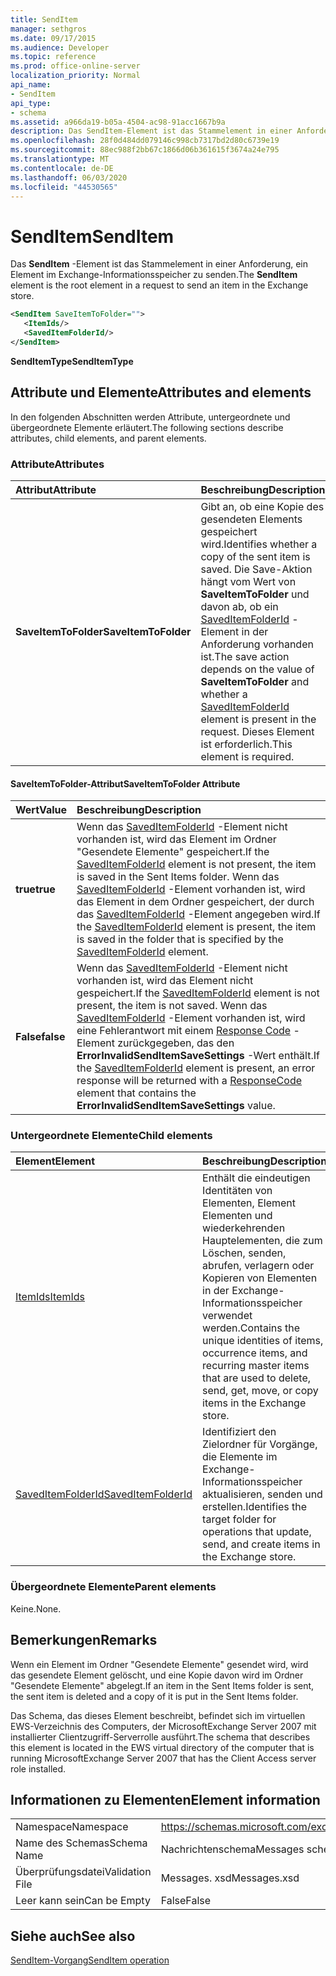 ```yaml
---
title: SendItem
manager: sethgros
ms.date: 09/17/2015
ms.audience: Developer
ms.topic: reference
ms.prod: office-online-server
localization_priority: Normal
api_name:
- SendItem
api_type:
- schema
ms.assetid: a966da19-b05a-4504-ac98-91acc1667b9a
description: Das SendItem-Element ist das Stammelement in einer Anforderung, ein Element im Exchange-Informationsspeicher zu senden.
ms.openlocfilehash: 28f0d484dd079146c998cb7317bd2d80c6739e19
ms.sourcegitcommit: 88ec988f2bb67c1866d06b361615f3674a24e795
ms.translationtype: MT
ms.contentlocale: de-DE
ms.lasthandoff: 06/03/2020
ms.locfileid: "44530565"
---
```

# <a name="senditem"></a><span data-ttu-id="f534f-103">SendItem</span><span class="sxs-lookup"><span data-stu-id="f534f-103">SendItem</span></span>

<span data-ttu-id="f534f-104">Das **SendItem** -Element ist das Stammelement in einer Anforderung, ein Element im Exchange-Informationsspeicher zu senden.</span><span class="sxs-lookup"><span data-stu-id="f534f-104">The **SendItem** element is the root element in a request to send an item in the Exchange store.</span></span> 
  
```xml
<SendItem SaveItemToFolder="">
   <ItemIds/>
   <SavedItemFolderId/>
</SendItem>
```

 <span data-ttu-id="f534f-105">**SendItemType**</span><span class="sxs-lookup"><span data-stu-id="f534f-105">**SendItemType**</span></span>
## <a name="attributes-and-elements"></a><span data-ttu-id="f534f-106">Attribute und Elemente</span><span class="sxs-lookup"><span data-stu-id="f534f-106">Attributes and elements</span></span>

<span data-ttu-id="f534f-107">In den folgenden Abschnitten werden Attribute, untergeordnete und übergeordnete Elemente erläutert.</span><span class="sxs-lookup"><span data-stu-id="f534f-107">The following sections describe attributes, child elements, and parent elements.</span></span>
  
### <a name="attributes"></a><span data-ttu-id="f534f-108">Attribute</span><span class="sxs-lookup"><span data-stu-id="f534f-108">Attributes</span></span>

|<span data-ttu-id="f534f-109">**Attribut**</span><span class="sxs-lookup"><span data-stu-id="f534f-109">**Attribute**</span></span>|<span data-ttu-id="f534f-110">**Beschreibung**</span><span class="sxs-lookup"><span data-stu-id="f534f-110">**Description**</span></span>|
|:-----|:-----|
|<span data-ttu-id="f534f-111">**SaveItemToFolder**</span><span class="sxs-lookup"><span data-stu-id="f534f-111">**SaveItemToFolder**</span></span> <br/> |<span data-ttu-id="f534f-112">Gibt an, ob eine Kopie des gesendeten Elements gespeichert wird.</span><span class="sxs-lookup"><span data-stu-id="f534f-112">Identifies whether a copy of the sent item is saved.</span></span> <span data-ttu-id="f534f-113">Die Save-Aktion hängt vom Wert von **SaveItemToFolder** und davon ab, ob ein [SavedItemFolderId](saveditemfolderid.md) -Element in der Anforderung vorhanden ist.</span><span class="sxs-lookup"><span data-stu-id="f534f-113">The save action depends on the value of **SaveItemToFolder** and whether a [SavedItemFolderId](saveditemfolderid.md) element is present in the request.</span></span> <span data-ttu-id="f534f-114">Dieses Element ist erforderlich.</span><span class="sxs-lookup"><span data-stu-id="f534f-114">This element is required.</span></span>  <br/> |
   
#### <a name="saveitemtofolder-attribute"></a><span data-ttu-id="f534f-115">SaveItemToFolder-Attribut</span><span class="sxs-lookup"><span data-stu-id="f534f-115">SaveItemToFolder Attribute</span></span>

|<span data-ttu-id="f534f-116">**Wert**</span><span class="sxs-lookup"><span data-stu-id="f534f-116">**Value**</span></span>|<span data-ttu-id="f534f-117">**Beschreibung**</span><span class="sxs-lookup"><span data-stu-id="f534f-117">**Description**</span></span>|
|:-----|:-----|
|<span data-ttu-id="f534f-118">**true**</span><span class="sxs-lookup"><span data-stu-id="f534f-118">**true**</span></span> <br/> |<span data-ttu-id="f534f-119">Wenn das [SavedItemFolderId](saveditemfolderid.md) -Element nicht vorhanden ist, wird das Element im Ordner "Gesendete Elemente" gespeichert.</span><span class="sxs-lookup"><span data-stu-id="f534f-119">If the [SavedItemFolderId](saveditemfolderid.md) element is not present, the item is saved in the Sent Items folder.</span></span> <span data-ttu-id="f534f-120">Wenn das [SavedItemFolderId](saveditemfolderid.md) -Element vorhanden ist, wird das Element in dem Ordner gespeichert, der durch das [SavedItemFolderId](saveditemfolderid.md) -Element angegeben wird.</span><span class="sxs-lookup"><span data-stu-id="f534f-120">If the [SavedItemFolderId](saveditemfolderid.md) element is present, the item is saved in the folder that is specified by the [SavedItemFolderId](saveditemfolderid.md) element.</span></span>  <br/> |
|<span data-ttu-id="f534f-121">**False**</span><span class="sxs-lookup"><span data-stu-id="f534f-121">**false**</span></span> <br/> |<span data-ttu-id="f534f-122">Wenn das [SavedItemFolderId](saveditemfolderid.md) -Element nicht vorhanden ist, wird das Element nicht gespeichert.</span><span class="sxs-lookup"><span data-stu-id="f534f-122">If the [SavedItemFolderId](saveditemfolderid.md) element is not present, the item is not saved.</span></span> <span data-ttu-id="f534f-123">Wenn das [SavedItemFolderId](saveditemfolderid.md) -Element vorhanden ist, wird eine Fehlerantwort mit einem [Response Code](responsecode.md) -Element zurückgegeben, das den **ErrorInvalidSendItemSaveSettings** -Wert enthält.</span><span class="sxs-lookup"><span data-stu-id="f534f-123">If the [SavedItemFolderId](saveditemfolderid.md) element is present, an error response will be returned with a [ResponseCode](responsecode.md) element that contains the **ErrorInvalidSendItemSaveSettings** value.</span></span>  <br/> |
   
### <a name="child-elements"></a><span data-ttu-id="f534f-124">Untergeordnete Elemente</span><span class="sxs-lookup"><span data-stu-id="f534f-124">Child elements</span></span>

|<span data-ttu-id="f534f-125">**Element**</span><span class="sxs-lookup"><span data-stu-id="f534f-125">**Element**</span></span>|<span data-ttu-id="f534f-126">**Beschreibung**</span><span class="sxs-lookup"><span data-stu-id="f534f-126">**Description**</span></span>|
|:-----|:-----|
|[<span data-ttu-id="f534f-127">ItemIds</span><span class="sxs-lookup"><span data-stu-id="f534f-127">ItemIds</span></span>](itemids.md) <br/> |<span data-ttu-id="f534f-128">Enthält die eindeutigen Identitäten von Elementen, Element Elementen und wiederkehrenden Hauptelementen, die zum Löschen, senden, abrufen, verlagern oder Kopieren von Elementen in der Exchange-Informationsspeicher verwendet werden.</span><span class="sxs-lookup"><span data-stu-id="f534f-128">Contains the unique identities of items, occurrence items, and recurring master items that are used to delete, send, get, move, or copy items in the Exchange store.</span></span>  <br/> |
|[<span data-ttu-id="f534f-129">SavedItemFolderId</span><span class="sxs-lookup"><span data-stu-id="f534f-129">SavedItemFolderId</span></span>](saveditemfolderid.md) <br/> |<span data-ttu-id="f534f-130">Identifiziert den Zielordner für Vorgänge, die Elemente im Exchange-Informationsspeicher aktualisieren, senden und erstellen.</span><span class="sxs-lookup"><span data-stu-id="f534f-130">Identifies the target folder for operations that update, send, and create items in the Exchange store.</span></span>  <br/> |
   
### <a name="parent-elements"></a><span data-ttu-id="f534f-131">Übergeordnete Elemente</span><span class="sxs-lookup"><span data-stu-id="f534f-131">Parent elements</span></span>

<span data-ttu-id="f534f-132">Keine.</span><span class="sxs-lookup"><span data-stu-id="f534f-132">None.</span></span>
  
## <a name="remarks"></a><span data-ttu-id="f534f-133">Bemerkungen</span><span class="sxs-lookup"><span data-stu-id="f534f-133">Remarks</span></span>

<span data-ttu-id="f534f-134">Wenn ein Element im Ordner "Gesendete Elemente" gesendet wird, wird das gesendete Element gelöscht, und eine Kopie davon wird im Ordner "Gesendete Elemente" abgelegt.</span><span class="sxs-lookup"><span data-stu-id="f534f-134">If an item in the Sent Items folder is sent, the sent item is deleted and a copy of it is put in the Sent Items folder.</span></span>
  
<span data-ttu-id="f534f-135">Das Schema, das dieses Element beschreibt, befindet sich im virtuellen EWS-Verzeichnis des Computers, der MicrosoftExchange Server 2007 mit installierter Clientzugriff-Serverrolle ausführt.</span><span class="sxs-lookup"><span data-stu-id="f534f-135">The schema that describes this element is located in the EWS virtual directory of the computer that is running MicrosoftExchange Server 2007 that has the Client Access server role installed.</span></span>
  
## <a name="element-information"></a><span data-ttu-id="f534f-136">Informationen zu Elementen</span><span class="sxs-lookup"><span data-stu-id="f534f-136">Element information</span></span>

|||
|:-----|:-----|
|<span data-ttu-id="f534f-137">Namespace</span><span class="sxs-lookup"><span data-stu-id="f534f-137">Namespace</span></span>  <br/> |https://schemas.microsoft.com/exchange/services/2006/messages  <br/> |
|<span data-ttu-id="f534f-138">Name des Schemas</span><span class="sxs-lookup"><span data-stu-id="f534f-138">Schema Name</span></span>  <br/> |<span data-ttu-id="f534f-139">Nachrichtenschema</span><span class="sxs-lookup"><span data-stu-id="f534f-139">Messages schema</span></span>  <br/> |
|<span data-ttu-id="f534f-140">Überprüfungsdatei</span><span class="sxs-lookup"><span data-stu-id="f534f-140">Validation File</span></span>  <br/> |<span data-ttu-id="f534f-141">Messages. xsd</span><span class="sxs-lookup"><span data-stu-id="f534f-141">Messages.xsd</span></span>  <br/> |
|<span data-ttu-id="f534f-142">Leer kann sein</span><span class="sxs-lookup"><span data-stu-id="f534f-142">Can be Empty</span></span>  <br/> |<span data-ttu-id="f534f-143">False</span><span class="sxs-lookup"><span data-stu-id="f534f-143">False</span></span>  <br/> |
   
## <a name="see-also"></a><span data-ttu-id="f534f-144">Siehe auch</span><span class="sxs-lookup"><span data-stu-id="f534f-144">See also</span></span>



[<span data-ttu-id="f534f-145">SendItem-Vorgang</span><span class="sxs-lookup"><span data-stu-id="f534f-145">SendItem operation</span></span>](senditem-operation.md)

